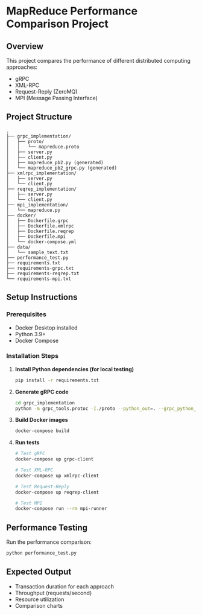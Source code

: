 # MapReduce Performance Comparison Project

## Overview
This project compares the performance of different distributed computing approaches:
- gRPC
- XML-RPC
- Request-Reply (ZeroMQ)
- MPI (Message Passing Interface)

## Project Structure
```
.
├── grpc_implementation/
│   ├── proto/
│   │   └── mapreduce.proto
│   ├── server.py
│   ├── client.py
│   ├── mapreduce_pb2.py (generated)
│   └── mapreduce_pb2_grpc.py (generated)
├── xmlrpc_implementation/
│   ├── server.py
│   └── client.py
├── reqrep_implementation/
│   ├── server.py
│   └── client.py
├── mpi_implementation/
│   └── mapreduce.py
├── docker/
│   ├── Dockerfile.grpc
│   ├── Dockerfile.xmlrpc
│   ├── Dockerfile.reqrep
│   ├── Dockerfile.mpi
│   └── docker-compose.yml
├── data/
│   └── sample_text.txt
├── performance_test.py
├── requirements.txt
├── requirements-grpc.txt
├── requirements-reqrep.txt
└── requirements-mpi.txt
```

## Setup Instructions

### Prerequisites
- Docker Desktop installed
- Python 3.9+
- Docker Compose

### Installation Steps

1. **Install Python dependencies (for local testing)**
   ```bash
   pip install -r requirements.txt
   ```

2. **Generate gRPC code**
   ```bash
   cd grpc_implementation
   python -m grpc_tools.protoc -I./proto --python_out=. --grpc_python_out=. proto/mapreduce.proto
   ```

3. **Build Docker images**
   ```bash
   docker-compose build
   ```

4. **Run tests**
   ```bash
   # Test gRPC
   docker-compose up grpc-client

   # Test XML-RPC
   docker-compose up xmlrpc-client

   # Test Request-Reply
   docker-compose up reqrep-client

   # Test MPI
   docker-compose run --rm mpi-runner
   ```

## Performance Testing
Run the performance comparison:
```bash
python performance_test.py
```

## Expected Output
- Transaction duration for each approach
- Throughput (requests/second)
- Resource utilization
- Comparison charts
